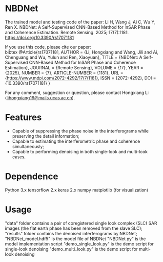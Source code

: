 # NBDNet   
The trained model and testing code of the paper:
Li H, Wang J, Ai C, Wu Y, Ren X. NBDNet: A Self-Supervised CNN-Based Method for InSAR Phase and Coherence Estimation. Remote Sensing. 2025; 17(7):1181. https://doi.org/10.3390/rs17071181

If you use this code, please cite our paper:  
bibtex
@Article{rs17071181,
AUTHOR = {Li, Hongxiang and Wang, Jili and Ai, Chenguang and Wu, Yulun and Ren, Xiaoyuan},
TITLE = {NBDNet: A Self-Supervised CNN-Based Method for InSAR Phase and Coherence Estimation},
JOURNAL = {Remote Sensing},
VOLUME = {17},
YEAR = {2025},
NUMBER = {7},
ARTICLE-NUMBER = {1181},
URL = {https://www.mdpi.com/2072-4292/17/7/1181},
ISSN = {2072-4292},
DOI = {10.3390/rs17071181}
}

For any comment, suggestion or question, please contact Hongxiang Li (lihongxiang16@mails.ucas.ac.cn).

# Features  
- Capable of suppressing the phase noise in the interferograms while preserving the detail information;
- Capable to estimating the interferometric phase and coherence simultaneously;
- Capable to performing denoising in both single-look and multi-look cases.

# Dependence
Python 3.x
tensorflow 2.x
keras 2.x
numpy
matplotlib (for visualization)

# Usage 
"data" folder contains a pair of coregistered single look complex (SLC) SAR images (the flat earth phase has been removed from the slave SLC);
"results" folder contains the denoised interferograms by NBDNet;
"NBDNet_model.hdf5" is the model file of NBDNet
"NBDNet.py" is the model implementation script
"demo_single_look.py" is the demo script for single-look denoising
"demo_multi_look.py" is the demo script for multi-look denoising

